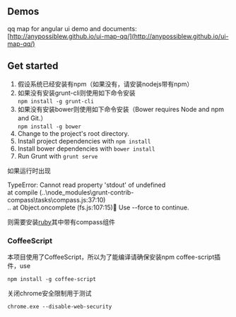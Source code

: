 ## Demos
qq map for angular ui demo and documents: 
[http://anypossiblew.github.io/ui-map-qq/](http://anypossiblew.github.io/ui-map-qq/)

## Get started
1. 假设系统已经安装有npm（如果没有，请安装nodejs带有npm）
2. 如果没有安装grunt-cli则使用如下命令安装  
```npm install -g grunt-cli```  
3. 如果没有安装bower则使用如下命令安装（Bower requires Node and npm and Git.）  
```npm install -g bower```  
4. Change to the project's root directory.  
5. Install project dependencies with ```npm install```  
6. Install bower dependencies with ```bower install```  
7. Run Grunt with ```grunt serve```  

如果运行时出现  

TypeError: Cannot read property 'stdout' of undefined  
at compile (..\node_modules\grunt-contrib-compass\tasks\compass.js:37:10)  
          ..
        at Object.oncomplete (fs.js:107:15) Use --force to continue.  
    
则需要安装[ruby](https://www.ruby-lang.org/en/downloads/)其中带有compass组件  

### CoffeeScript
本项目使用了CoffeeScript，所以为了能编译请确保安装npm coffee-script插件，use 
```
npm install -g coffee-script
```

关闭chrome安全限制用于测试
```
chrome.exe --disable-web-security
```
